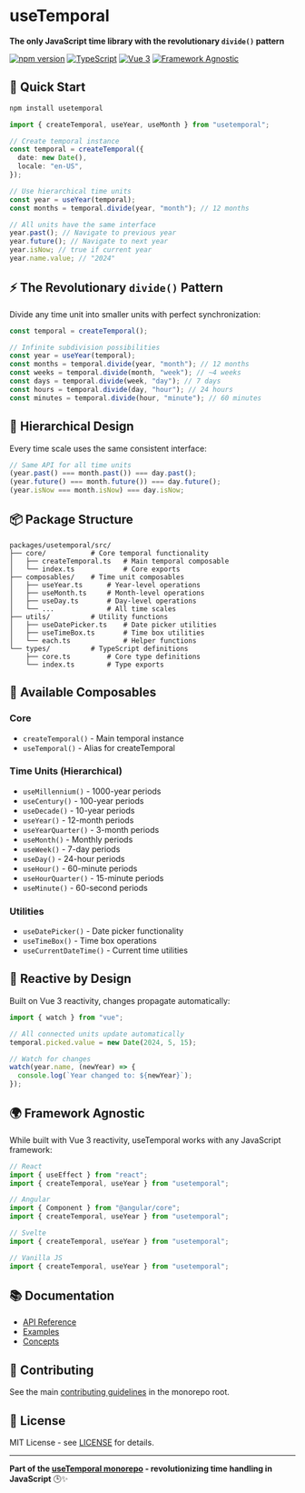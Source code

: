 # useTemporal

**The only JavaScript time library with the revolutionary `divide()` pattern**

[![npm version](https://img.shields.io/npm/v/usetemporal)](https://www.npmjs.com/package/usetemporal)
[![TypeScript](https://img.shields.io/badge/TypeScript-Ready-blue.svg)](https://www.typescriptlang.org/)
[![Vue 3](https://img.shields.io/badge/Vue-3.x-green.svg)](https://vuejs.org/)
[![Framework Agnostic](https://img.shields.io/badge/Framework-Agnostic-purple.svg)](#)

## 🚀 Quick Start

```bash
npm install usetemporal
```

```typescript
import { createTemporal, useYear, useMonth } from "usetemporal";

// Create temporal instance
const temporal = createTemporal({
  date: new Date(),
  locale: "en-US",
});

// Use hierarchical time units
const year = useYear(temporal);
const months = temporal.divide(year, "month"); // 12 months

// All units have the same interface
year.past(); // Navigate to previous year
year.future(); // Navigate to next year
year.isNow; // true if current year
year.name.value; // "2024"
```

## ⚡ The Revolutionary `divide()` Pattern

Divide any time unit into smaller units with perfect synchronization:

```typescript
const temporal = createTemporal();

// Infinite subdivision possibilities
const year = useYear(temporal);
const months = temporal.divide(year, "month"); // 12 months
const weeks = temporal.divide(month, "week"); // ~4 weeks
const days = temporal.divide(week, "day"); // 7 days
const hours = temporal.divide(day, "hour"); // 24 hours
const minutes = temporal.divide(hour, "minute"); // 60 minutes
```

## 🧩 Hierarchical Design

Every time scale uses the same consistent interface:

```typescript
// Same API for all time units
(year.past() === month.past()) === day.past();
(year.future() === month.future()) === day.future();
(year.isNow === month.isNow) === day.isNow;
```

## 📦 Package Structure

```
packages/usetemporal/src/
├── core/           # Core temporal functionality
│   ├── createTemporal.ts   # Main temporal composable
│   └── index.ts            # Core exports
├── composables/    # Time unit composables
│   ├── useYear.ts      # Year-level operations
│   ├── useMonth.ts     # Month-level operations
│   ├── useDay.ts       # Day-level operations
│   └── ...             # All time scales
├── utils/          # Utility functions
│   ├── useDatePicker.ts    # Date picker utilities
│   ├── useTimeBox.ts       # Time box utilities
│   └── each.ts             # Helper functions
└── types/          # TypeScript definitions
    ├── core.ts         # Core type definitions
    └── index.ts        # Type exports
```

## 🎯 Available Composables

### Core

- `createTemporal()` - Main temporal instance
- `useTemporal()` - Alias for createTemporal

### Time Units (Hierarchical)

- `useMillennium()` - 1000-year periods
- `useCentury()` - 100-year periods
- `useDecade()` - 10-year periods
- `useYear()` - 12-month periods
- `useYearQuarter()` - 3-month periods
- `useMonth()` - Monthly periods
- `useWeek()` - 7-day periods
- `useDay()` - 24-hour periods
- `useHour()` - 60-minute periods
- `useHourQuarter()` - 15-minute periods
- `useMinute()` - 60-second periods

### Utilities

- `useDatePicker()` - Date picker functionality
- `useTimeBox()` - Time box operations
- `useCurrentDateTime()` - Current time utilities

## 🔄 Reactive by Design

Built on Vue 3 reactivity, changes propagate automatically:

```typescript
import { watch } from "vue";

// All connected units update automatically
temporal.picked.value = new Date(2024, 5, 15);

// Watch for changes
watch(year.name, (newYear) => {
  console.log(`Year changed to: ${newYear}`);
});
```

## 🌍 Framework Agnostic

While built with Vue 3 reactivity, useTemporal works with any JavaScript framework:

```typescript
// React
import { useEffect } from "react";
import { createTemporal, useYear } from "usetemporal";

// Angular
import { Component } from "@angular/core";
import { createTemporal, useYear } from "usetemporal";

// Svelte
import { createTemporal, useYear } from "usetemporal";

// Vanilla JS
import { createTemporal, useYear } from "usetemporal";
```

## 📚 Documentation

- [API Reference](../../docs/api/)
- [Examples](../../docs/examples/)
- [Concepts](../../docs/concepts/)

## 🤝 Contributing

See the main [contributing guidelines](../../CONTRIBUTING.md) in the monorepo root.

## 📄 License

MIT License - see [LICENSE](../../LICENSE) for details.

---

**Part of the [useTemporal monorepo](../../) - revolutionizing time handling in JavaScript** 🕒✨
